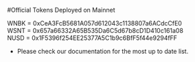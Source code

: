 #Official Tokens Deployed on Mainnet

WNBK = 0xCeA3FcB5681A057d612043c1138807a6ACdcCfE0  
WSNT = 0x657a66332A65B535Da6C5d67b8cD1D410c161a08  
NUSD = 0x1F5396f254EE25377A5C1b9c6BfF5f44e9294fFF  

* Please check our documentation for the most up to date list.
